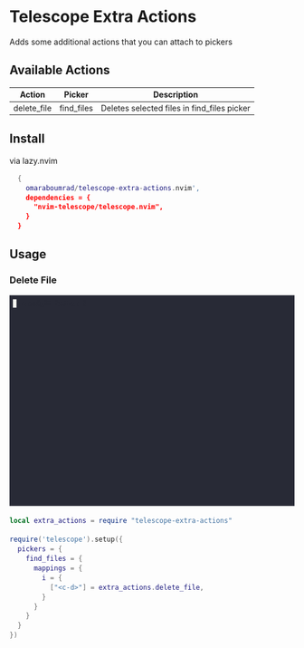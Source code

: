 # Telescope Extra Actions

Adds some additional actions that you can attach to pickers

## Available Actions

| Action    |   Picker  | Description                                |
|-----------|-----------|--------------------------------------------|
|delete_file| find_files| Deletes selected files in find_files picker|

## Install

via lazy.nvim

```lua
  {
    omaraboumrad/telescope-extra-actions.nvim',
    dependencies = {
      "nvim-telescope/telescope.nvim",
    }
  }
```

## Usage

### Delete File


![Demo](screenshots/delete_file.gif)


```lua
local extra_actions = require "telescope-extra-actions"

require('telescope').setup({
  pickers = {
    find_files = {
      mappings = {
        i = {
          ["<c-d>"] = extra_actions.delete_file,
        }
      }
    }
  }
})
```
